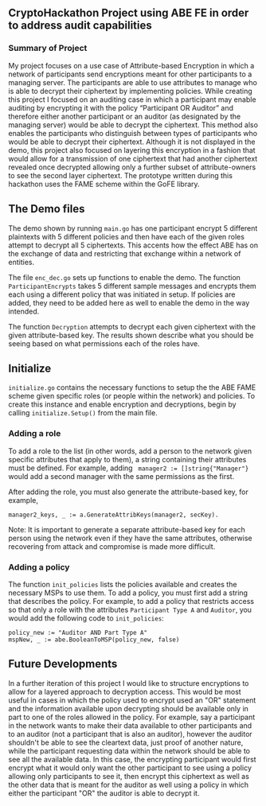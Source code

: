 ## CryptoHackathon Project using ABE FE in order to address audit capabilities

### Summary of Project
My project focuses on a use case of Attribute-based Encryption in which a network of participants send encryptions meant for other participants to a managing server. The participants are able to use attributes to manage who is able to decrypt their ciphertext by implementing policies. While creating this project I focused on an auditing case in which a participant may enable auditing by encrypting it with the policy “Participant OR Auditor” and therefore either another participant or an auditor (as designated by the managing server) would be able to decrypt the ciphertext. This method also enables the participants who distinguish between types of participants who would be able to decrypt their ciphertext. Although it is not displayed in the demo, this project also focused on layering this encryption in a fashion that would allow for a transmission of one ciphertext that had another ciphertext revealed once decrypted allowing only a further subset of attribute-owners to see the second layer ciphertext. The prototype written during this hackathon uses the FAME scheme within the GoFE library.


## The Demo files
The demo shown by running `main.go` has one participant encrypt 5 different plaintexts with 5 different policies and then have each of the given roles attempt to decrypt all 5 ciphertexts. This accents how the effect ABE has on the exchange of data and restricting that exchange within a network of entities.

The file `enc_dec.go` sets up functions to enable the demo. The function `ParticipantEncrypts` takes 5 different sample messages and encrypts them each using a different policy that was initiated in setup. If policies are added, they need to be added here as well to enable the demo in the way intended.

The function `Decryption` attempts to decrypt each given ciphertext with the given attribute-based key. The results shown describe what you should be seeing based on what permissions each of the roles have. 


## Initialize
`initialize.go` contains the necessary functions to setup the the ABE FAME scheme given specific roles (or people within the network) and policies. To create this instance and enable encryption and decryptions, begin by calling `initialize.Setup()` from the main file.

### Adding a role
To add a role to the list (in other words, add a person to the network given specific attributes that apply to them), a string containing their attributes must be defined. For example, adding ` manager2 := []string{"Manager"}` would add a second manager with the same permissions as the first. 

After adding the role, you must also generate the attribute-based key, for example, 
    
    manager2_keys, _ := a.GenerateAttribKeys(manager2, secKey). 
    
Note: It is important to generate a separate attribute-based key for each person using the network even if they have the same attributes, otherwise recovering from attack and compromise is made more difficult.

### Adding a policy
The function `init_policies` lists the policies available and creates the necessary MSPs to use them. To add a policy, you must first add a string that describes the policy. For example, to add a policy that restricts access so that only a role with the attributes  `Participant Type A` and   `Auditor`, you would add the following code to `init_policies`:

    policy_new := "Auditor AND Part Type A"
    mspNew, _ := abe.BooleanToMSP(policy_new, false)
    

## Future Developments
In a further iteration of this project I would like to structure encryptions to allow for a layered approach to decryption access. This would be most useful in cases in which the policy used to encrypt used an "OR" statement and the information available upon decrypting should be available only in part to one of the roles allowed in the policy. For example, say a participant in the network wants to make their data available to other participants and to an auditor (not a participant that is also an auditor), however the auditor shouldn't be able to see the cleartext data, just proof of another nature, while the participant requesting data within the network should be able to see all the available data. In this case, the encrypting participant would first encrypt what it would only want the other participant to see using a policy allowing only participants to see it, then encrypt this ciphertext as well as the other data that is meant for the auditor as well using a policy in which either the participant "OR" the auditor is able to decrypt it. 
